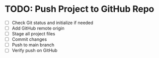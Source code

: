 # TODO: Push Project to GitHub Repo

- [ ] Check Git status and initialize if needed
- [ ] Add GitHub remote origin
- [ ] Stage all project files
- [ ] Commit changes
- [ ] Push to main branch
- [ ] Verify push on GitHub
